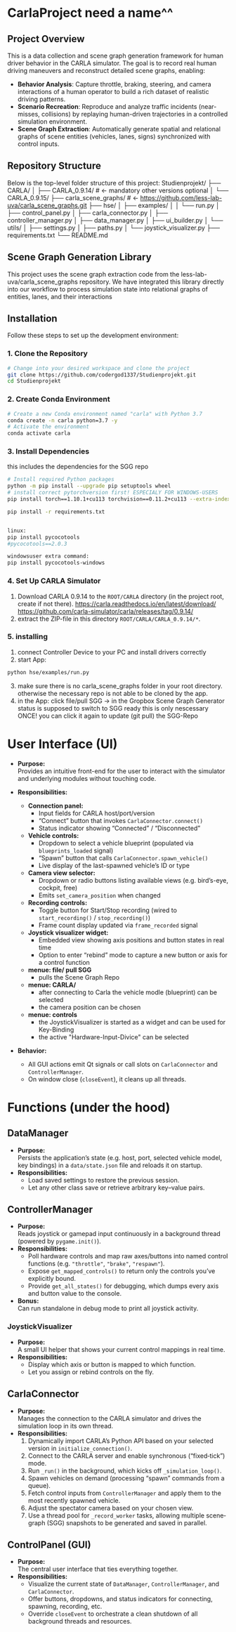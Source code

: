 # CarlaProject need a name^^

## Project Overview

This is a data collection and scene graph generation framework for human driver behavior 
in the CARLA simulator. The goal is to record real human driving maneuvers and reconstruct detailed scene graphs, enabling:

* **Behavior Analysis**: Capture throttle, braking, steering, and camera interactions of a human operator to build a rich dataset of realistic driving patterns.
* **Scenario Recreation**: Reproduce and analyze traffic incidents (near-misses, collisions) by replaying human-driven trajectories in a controlled simulation environment.
* **Scene Graph Extraction**: Automatically generate spatial and relational graphs of scene entities (vehicles, lanes, signs) synchronized with control inputs.

## Repository Structure
Below is the top-level folder structure of this project:
Studienprojekt/
├── CARLA/
│   ├── CARLA_0.9.14/ # <- mandatory other versions optional
│   └── CARLA_0.9.15/
├── carla_scene_graphs/ # <- https://github.com/less-lab-uva/carla_scene_graphs.git 
├── hse/
│   ├── examples/
│   │   └── run.py
│   ├── control_panel.py
│   ├── carla_connector.py
│   ├── controller_manager.py
│   ├── data_manager.py
│   ├── ui_builder.py
│   └── utils/
│       ├── settings.py
│       ├── paths.py
│       └── joystick_visualizer.py
├── requirements.txt
└── README.md

## Scene Graph Generation Library
This project uses the scene graph extraction code from the less-lab-uva/carla_scene_graphs repository. We have integrated this library directly into our workflow to process simulation state into relational graphs of entities, lanes, and their interactions

## Installation

Follow these steps to set up the development environment:

### 1. Clone the Repository

```bash
# Change into your desired workspace and clone the project
git clone https://github.com/codergod1337/Studienprojekt.git
cd Studienprojekt
```

### 2. Create Conda Environment

```bash
# Create a new Conda environment named "carla" with Python 3.7
conda create -n carla python=3.7 -y
# Activate the environment
conda activate carla
```

### 3. Install Dependencies
this includes the dependencies for the SGG repo

```bash
# Install required Python packages
python -m pip install --upgrade pip setuptools wheel
# install correct pytorchversion first! ESPECIALY FOR WINDOWS-USERS
pip install torch==1.10.1+cu113 torchvision==0.11.2+cu113 --extra-index-url https://download.pytorch.org/whl/cu113

pip install -r requirements.txt


linux:
pip install pycocotools
#pycocotools==2.0.3

windowsuser extra command:
pip install pycocotools-windows
```

### 4. Set Up CARLA Simulator

1. Download CARLA 0.9.14 to the `ROOT/CARLA` directory (in the project root, create if not there).
https://carla.readthedocs.io/en/latest/download/
https://github.com/carla-simulator/carla/releases/tag/0.9.14/
2. extract the ZIP-file in this directory `ROOT/CARLA/CARLA_0.9.14/*`.

### 5. installing

1. connect Controller Device to your PC and install drivers correctly
2. start App:
```bash
python hse/examples/run.py
```
3. make sure there is no carla_scene_graphs folder in your root directory. otherwise the necessary repo is not able to be cloned by the app.
4. in the App: click file/pull SGG
-> in the Gropbox Scene Graph Generator status is supposed to switch to SGG ready
this is only nescessary ONCE! you can click it again to update (git pull) the SGG-Repo


# User Interface (UI)
- **Purpose:**  
  Provides an intuitive front-end for the user to interact with the simulator and underlying modules without touching code.

- **Responsibilities:**  
  - **Connection panel:**  
    - Input fields for CARLA host/port/version  
    - “Connect” button that invokes `CarlaConnector.connect()`  
    - Status indicator showing “Connected” / “Disconnected”  
  - **Vehicle controls:**  
    - Dropdown to select a vehicle blueprint (populated via `blueprints_loaded` signal)  
    - “Spawn” button that calls `CarlaConnector.spawn_vehicle()`  
    - Live display of the last-spawned vehicle’s ID or type  
  - **Camera view selector:**  
    - Dropdown or radio buttons listing available views (e.g. bird’s-eye, cockpit, free)  
    - Emits `set_camera_position` when changed  
  - **Recording controls:**  
    - Toggle button for Start/Stop recording (wired to `start_recording()` / `stop_recording()`)  
    - Frame count display updated via `frame_recorded` signal  
  - **Joystick visualizer widget:**  
    - Embedded view showing axis positions and button states in real time  
    - Option to enter “rebind” mode to capture a new button or axis for a control function  
  - **menue: file/ pull SGG**  
    - pulls the Scene Graph Repo  
  - **menue: CARLA/**  
    - after connecting to Carla the vehicle modle (blueprint) can be selected  
    - the camera position can be chosen
  - **menue: controls**  
    - the JoystickVisualizer is started as a widget and can be used for Key-Binding
    - the active "Hardware-Input-Divice" can be selected
      

 

- **Behavior:**  
  - All GUI actions emit Qt signals or call slots on `CarlaConnector` and `ControllerManager`.  
  - On window close (`closeEvent`), it  cleans up all threads.  

# Functions (under the hood)
## DataManager
- **Purpose:**  
  Persists the application’s state (e.g. host, port, selected vehicle model, key bindings) in a `data/state.json` file and reloads it on startup.  
- **Responsibilities:**  
  - Load saved settings to restore the previous session.  
  - Let any other class save or retrieve arbitrary key–value pairs.

## ControllerManager
- **Purpose:**  
  Reads joystick or gamepad input continuously in a background thread (powered by `pygame.init()`).  
- **Responsibilities:**  
  - Poll hardware controls and map raw axes/buttons into named control functions (e.g. `"throttle"`, `"brake"`, `"respawn"`).  
  - Expose `get_mapped_controls()` to return only the controls you’ve explicitly bound.  
  - Provide `get_all_states()` for debugging, which dumps every axis and button value to the console.  
- **Bonus:**  
  Can run standalone in debug mode to print all joystick activity.

### JoystickVisualizer
- **Purpose:**  
  A small UI helper that shows your current control mappings in real time.  
- **Responsibilities:**  
  - Display which axis or button is mapped to which function.  
  - Let you assign or rebind controls on the fly.

## CarlaConnector
- **Purpose:**  
  Manages the connection to the CARLA simulator and drives the simulation loop in its own thread.  
- **Responsibilities:**  
  1. Dynamically import CARLA’s Python API based on your selected version in `initialize_connection()`.  
  2. Connect to the CARLA server and enable synchronous (“fixed‐tick”) mode.  
  3. Run `_run()` in the background, which kicks off `_simulation_loop()`.  
  4. Spawn vehicles on demand (processing “spawn” commands from a queue).  
  5. Fetch control inputs from `ControllerManager` and apply them to the most recently spawned vehicle.  
  6. Adjust the spectator camera based on your chosen view.  
  7. Use a thread pool for `_record_worker` tasks, allowing multiple scene‐graph (SGG) snapshots to be generated and saved in parallel.

## ControlPanel (GUI)
- **Purpose:**  
  The central user interface that ties everything together.  
- **Responsibilities:**  
  - Visualize the current state of `DataManager`, `ControllerManager`, and `CarlaConnector`.  
  - Offer buttons, dropdowns, and status indicators for connecting, spawning, recording, etc.  
  - Override `closeEvent` to orchestrate a clean shutdown of all background threads and resources.